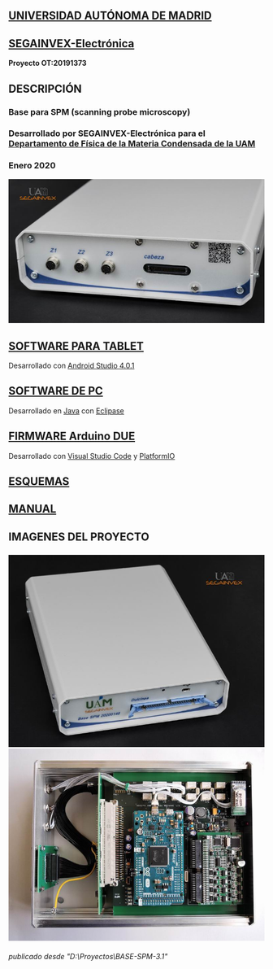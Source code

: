 ## [UNIVERSIDAD AUTÓNOMA DE MADRID](https://www.uam.es/UAM/Home.htm?language=es)
## [SEGAINVEX-Electrónica](https://www.uam.es/uam/segainvex)
**Proyecto OT:20191373**
## DESCRIPCIÓN
### Base para SPM  (scanning probe microscopy) 
### Desarrollado por SEGAINVEX-Electrónica para el [Departamento de Física de la Materia Condensada de la UAM](https://www.fmc.uam.es/research/nano-spm-lab/)
### Enero 2020
![Alt text](https://github.com/SEGAINVEX-ELECTRONICA/Base-SPM-20191373/blob/master/Imagenes/BaseSPM_20200148_1.jpg "frontal")

## [SOFTWARE PARA TABLET](https://github.com/PatricioCoronado/Base-SPM-tablet)
Desarrollado con [Android Studio 4.0.1](https://developer.android.com/studio?hl=es)

## [SOFTWARE DE PC](https://github.com/PatricioCoronado/Base-SPM-Java)
Desarrollado en [Java](https://www.java.com/es/) con [Eclipase](https://www.eclipse.org/)

## [FIRMWARE Arduino DUE](https://github.com/PatricioCoronado/Base-SPM-Arduino-DUE)
Desarrollado con [Visual Studio Code](https://code.visualstudio.com/) y [PlatformIO](https://platformio.org/)
    
## [ESQUEMAS](https://github.com/SEGAINVEX-ELECTRONICA/Base_SPM_V3/tree/main/Esquemas)

## [MANUAL](https://github.com/SEGAINVEX-ELECTRONICA/Base_SPM_V3/blob/main/Manual/Manual_Base_SPM_V3.pdf)
### 
## IMAGENES DEL PROYECTO
###
![Alt text](https://github.com/SEGAINVEX-ELECTRONICA/Base-SPM-20191373/blob/master/Imagenes/BaseSPM_20200148_3.jpg "equipo")
![Alt text](https://github.com/SEGAINVEX-ELECTRONICA/Base-SPM-20191373/blob/master/Imagenes/BaseSPM_20200148_4.jpg "interior")

###### publicado desde "D:\Proyectos\BASE-SPM-3.1"
